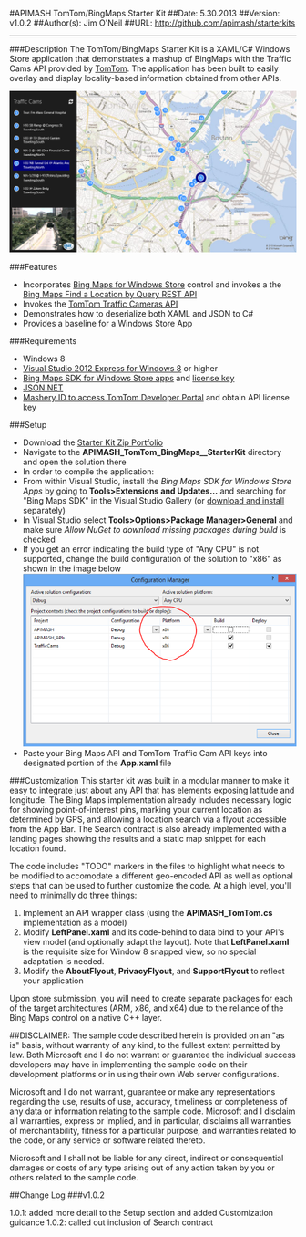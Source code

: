 #APIMASH TomTom/BingMaps Starter Kit
##Date: 5.30.2013
##Version: v1.0.2
##Author(s): Jim O'Neil
##URL: http://github.com/apimash/starterkits

----------
###Description
The TomTom/BingMaps Starter Kit is a XAML/C# Windows Store application that demonstrates a mashup of BingMaps with the Traffic Cams API provided by [TomTom][10].  The application has been built to easily overlay and display locality-based information obtained from other APIs.

![Traffic Cam application](screenshot.png)

###Features
 - Incorporates [Bing Maps for Windows Store][2] control and invokes a the [Bing Maps Find a Location by Query REST API][3]
 - Invokes the [TomTom Traffic Cameras API][1]
 - Demonstrates how to deserialize both XAML and JSON to C#
 - Provides a baseline for a Windows Store App

###Requirements

 - Windows 8
 - [Visual Studio 2012 Express for Windows 8][6] or higher
 - [Bing Maps SDK for Windows Store apps][4] and [license key][7]
 - [JSON.NET][8]
 - [Mashery ID to access TomTom Developer Portal][9] and obtain API license key

###Setup

 - Download the [Starter Kit Zip Portfolio][5] 
 - Navigate to the **APIMASH\_TomTom\_BingMaps\__StarterKit** directory and open the solution there
 - In order to compile the application:
  - From within Visual Studio, install the *Bing Maps SDK for Windows Store Apps* by going to **Tools>Extensions and Updates...** and searching for "Bing Maps SDK" in the Visual Studio Gallery (or [download and install][11] separately)
  - In Visual Studio select **Tools>Options>Package Manager>General** and make sure *Allow NuGet to download missing packages during build* is checked
  - If you get an error indicating the build type of "Any CPU" is not supported, change the build configuration of the solution to "x86" as shown in the image below 
    ![Build Configuration](config.png)
  - Paste your Bing Maps API and TomTom Traffic Cam API keys into designated portion of the **App.xaml** file

###Customization
This starter kit was built in a modular manner to make it easy to integrate just about any API that has elements exposing latitude and longitude. The Bing Maps implementation already includes necessary 
logic for showing point-of-interest pins, marking your current location as determined by GPS, and allowing a location search via a flyout accessible from the App Bar. The Search contract is also already
implemented with a landing pages showing the results and a static map snippet for each location found.

The code includes "TODO" markers in the files to highlight what needs to be modified to accomodate a different geo-encoded API as well as optional steps that can
be used to further customize the code.  At a high level, you'll need to minimally do three things:

 1. Implement an API wrapper class (using the **APIMASH_TomTom.cs** implementation as a model)
 2. Modify **LeftPanel.xaml** and its code-behind to data bind to your API's view model (and optionally adapt the layout). Note that **LeftPanel.xaml** is the requisite size for Window 8 snapped view, so no special adaptation is needed.
 3. Modify the **AboutFlyout**, **PrivacyFlyout**, and **SupportFlyout** to reflect your application

Upon store submission, you will need to create separate packages for each of the target architectures (ARM, x86, and x64) due to the reliance of the Bing Maps
control on a native C++ layer.

##DISCLAIMER: 
The sample code described herein is provided on an "as is" basis, without warranty of any kind, to the fullest extent permitted by law. Both Microsoft and I do not warrant or guarantee the individual success developers may have in implementing the sample code on their development platforms or in using their own Web server configurations. 

Microsoft and I do not warrant, guarantee or make any representations regarding the use, results of use, accuracy, timeliness or completeness of any data or information relating to the sample code. Microsoft and I disclaim all warranties, express or implied, and in particular, disclaims all warranties of merchantability, fitness for a particular purpose, and warranties related to the code, or any service or software related thereto. 

Microsoft and I shall not be liable for any direct, indirect or consequential damages or costs of any type arising out of any action taken by you or others related to the sample code.


##Change Log
###v1.0.2

1.0.1: added more detail to the Setup section and added Customization guidance
1.0.2: called out inclusion of Search contract

[1]:http://developer.tomtom.com/docs/read/traffic_cameras "TrafficCam API"
[2]:http://msdn.microsoft.com/en-us/library/hh846481.aspx "Bing Maps for Windows Store Apps"
[3]:http://msdn.microsoft.com/en-us/library/ff701711.aspx "Find a Location by Query"
[4]:http://visualstudiogallery.msdn.microsoft.com/bb764f67-6b2c-4e14-b2d3-17477ae1eaca?SRC=Featured "Bing Maps SDK"
[5]:http://apimash.github.io/StarterKits "APIMASH Starter Kits"
[6]:http://www.microsoft.com/visualstudio/eng/products/visual-studio-express-for-windows-8 "Visual Studio 2012 Express for Windows 8"
[7]:http://msdn.microsoft.com/en-us/library/ff428642.aspx "Getting a Bing Maps Key"
[8]:http://json.codeplex.com "JSON.NET"
[9]:http://developer.tomtom.com/member "Register for TomTom API keys"
[10]:http://www.tomtom.com "TomTom"
[11]:http://visualstudiogallery.msdn.microsoft.com/bb764f67-6b2c-4e14-b2d3-17477ae1eaca "Bing Maps SDK for Windows Store Apps"